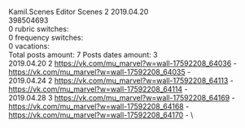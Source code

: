 Kamil.Scenes	Editor Scenes 2 2019.04.20\
398504693\
0 rubric switches:\
0 frequency switches:\
0 vacations:\
Total posts amount: 7	Posts dates amount: 3\
2019.04.20 2 https://vk.com/mu_marvel?w=wall-17592208_64036 - https://vk.com/mu_marvel?w=wall-17592208_64035 - \
2019.04.24 2 https://vk.com/mu_marvel?w=wall-17592208_64113 - https://vk.com/mu_marvel?w=wall-17592208_64114 - \
2019.04.28 3 https://vk.com/mu_marvel?w=wall-17592208_64169 - https://vk.com/mu_marvel?w=wall-17592208_64168 - https://vk.com/mu_marvel?w=wall-17592208_64170 - \

